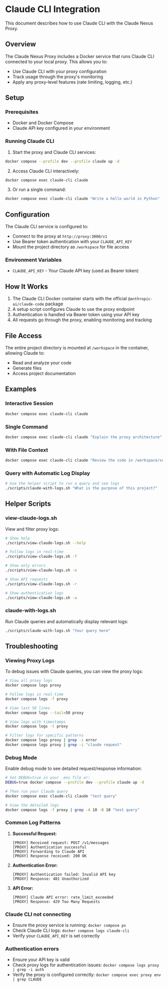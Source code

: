 # Claude CLI Integration

This document describes how to use Claude CLI with the Claude Nexus Proxy.

## Overview

The Claude Nexus Proxy includes a Docker service that runs Claude CLI connected to your local proxy. This allows you to:
- Use Claude CLI with your proxy configuration
- Track usage through the proxy's monitoring
- Apply any proxy-level features (rate limiting, logging, etc.)

## Setup

### Prerequisites

- Docker and Docker Compose
- Claude API key configured in your environment

### Running Claude CLI

1. Start the proxy and Claude CLI services:
```bash
docker compose --profile dev --profile claude up -d
```

2. Access Claude CLI interactively:
```bash
docker compose exec claude-cli claude
```

3. Or run a single command:
```bash
docker compose exec claude-cli claude "Write a hello world in Python"
```

## Configuration

The Claude CLI service is configured to:
- Connect to the proxy at `http://proxy:3000/v1`
- Use Bearer token authentication with your `CLAUDE_API_KEY`
- Mount the project directory as `/workspace` for file access

### Environment Variables

- `CLAUDE_API_KEY` - Your Claude API key (used as Bearer token)

## How It Works

1. The Claude CLI Docker container starts with the official `@anthropic-ai/claude-code` package
2. A setup script configures Claude to use the proxy endpoint
3. Authentication is handled via Bearer token using your API key
4. All requests go through the proxy, enabling monitoring and tracking

## File Access

The entire project directory is mounted at `/workspace` in the container, allowing Claude to:
- Read and analyze your code
- Generate files
- Access project documentation

## Examples

### Interactive Session
```bash
docker compose exec claude-cli claude
```

### Single Command
```bash
docker compose exec claude-cli claude "Explain the proxy architecture"
```

### With File Context
```bash
docker compose exec claude-cli claude "Review the code in /workspace/services/proxy/src/app.ts"
```

### Query with Automatic Log Display
```bash
# Use the helper script to run a query and see logs
./scripts/claude-with-logs.sh "What is the purpose of this project?"
```

## Helper Scripts

### view-claude-logs.sh
View and filter proxy logs:
```bash
# Show help
./scripts/view-claude-logs.sh --help

# Follow logs in real-time
./scripts/view-claude-logs.sh -f

# Show only errors
./scripts/view-claude-logs.sh -e

# Show API requests
./scripts/view-claude-logs.sh -r

# Show authentication logs
./scripts/view-claude-logs.sh -a
```

### claude-with-logs.sh
Run Claude queries and automatically display relevant logs:
```bash
./scripts/claude-with-logs.sh "Your query here"
```

## Troubleshooting

### Viewing Proxy Logs

To debug issues with Claude queries, you can view the proxy logs:

```bash
# View all proxy logs
docker compose logs proxy

# Follow logs in real-time
docker compose logs -f proxy

# View last 50 lines
docker compose logs --tail=50 proxy

# View logs with timestamps
docker compose logs -t proxy

# Filter logs for specific patterns
docker compose logs proxy | grep -i error
docker compose logs proxy | grep -i "claude request"
```

### Debug Mode

Enable debug mode to see detailed request/response information:

```bash
# Set DEBUG=true in your .env file or:
DEBUG=true docker compose --profile dev --profile claude up -d

# Then run your Claude query
docker compose exec claude-cli claude "test query"

# View the detailed logs
docker compose logs -f proxy | grep -A 10 -B 10 "test query"
```

### Common Log Patterns

1. **Successful Request:**
   ```
   [PROXY] Received request: POST /v1/messages
   [PROXY] Authentication successful
   [PROXY] Forwarding to Claude API
   [PROXY] Response received: 200 OK
   ```

2. **Authentication Error:**
   ```
   [PROXY] Authentication failed: Invalid API key
   [PROXY] Response: 401 Unauthorized
   ```

3. **API Error:**
   ```
   [PROXY] Claude API error: rate_limit_exceeded
   [PROXY] Response: 429 Too Many Requests
   ```

### Claude CLI not connecting
- Ensure the proxy service is running: `docker compose ps`
- Check Claude CLI logs: `docker compose logs claude-cli`
- Verify your `CLAUDE_API_KEY` is set correctly

### Authentication errors
- Ensure your API key is valid
- Check proxy logs for authentication issues: `docker compose logs proxy | grep -i auth`
- Verify the proxy is configured correctly: `docker compose exec proxy env | grep CLAUDE`